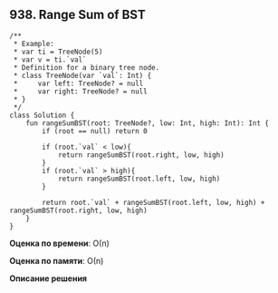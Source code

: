 ## 938. Range Sum of BST


```
/**
 * Example:
 * var ti = TreeNode(5)
 * var v = ti.`val`
 * Definition for a binary tree node.
 * class TreeNode(var `val`: Int) {
 *     var left: TreeNode? = null
 *     var right: TreeNode? = null
 * }
 */
class Solution {
    fun rangeSumBST(root: TreeNode?, low: Int, high: Int): Int {
        if (root == null) return 0

        if (root.`val` < low){
            return rangeSumBST(root.right, low, high)
        }
        if (root.`val` > high){
            return rangeSumBST(root.left, low, high)
        }

        return root.`val` + rangeSumBST(root.left, low, high) + rangeSumBST(root.right, low, high)
    }
}

```

**Оценка по времени**: О(n)


**Оценка по памяти**: О(n)


**Описание решения**
```

```

